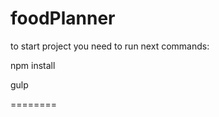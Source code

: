 foodPlanner
===========
to start project you need to run next commands:

npm install

gulp

========